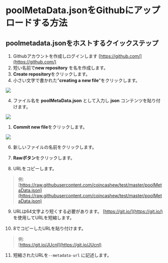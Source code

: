 # poolMetaData.jsonをGithubにアップロードする方法

## poolmetadata.jsonをホストするクイックステップ

1. Githubアカウントを作成しログインします [https://github.com/](https://github.com/)
2. 短い名前で**new repository** を名を作成します。
3. **Create repository**をクリックします。
3. 小さい文字で書かれた"**creating a new file**"をクリックします。

![](.gitbook\assets\git1.png)

4. ファイル名を **poolMetaData.json** として入力し **json** コンテンツを貼り付けます。

![](.gitbook\assets\git2.png)

1. **Commit new file**をクリックします。

![](.gitbook\assets\git3.png)

6. 新しいファイルの名前をクリックします。

7. **Rawボタン**をクリックします。

8. URLをコピーします。

> 例: [https://raw.githubusercontent.com/coincashew/test/master/poolMetaData.json](https://raw.githubusercontent.com/coincashew/test/master/poolMetaData.json)

9. URLは64文字より短くする必要があります。 [https://git.io/](https://git.io/) を使用してURLを短縮します。

10. 8でコピーしたURLを貼り付けます。

> 例:  
> [https://git.io/JUcnl](https://git.io/JUcnl)

11.  短縮されたURLを`--metadata-url` に記述します。

